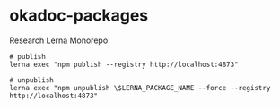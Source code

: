 # okadoc-packages
Research Lerna Monorepo

```
# publish
lerna exec "npm publish --registry http://localhost:4873"

# unpublish
lerna exec "npm unpublish \$LERNA_PACKAGE_NAME --force --registry http://localhost:4873"
```